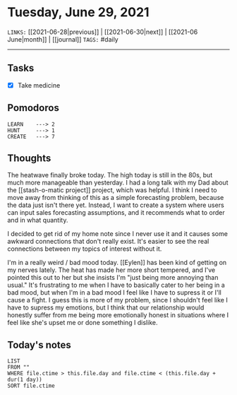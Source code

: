 # Tuesday, June 29, 2021
`LINKS:` [[2021-06-28|previous]] | [[2021-06-30|next]] |  [[2021-06 June|month]] | [[journal]] 
`TAGS:` #daily

---
## Tasks
- [x]  Take medicine

## Pomodoros
```
LEARN    ---> 2
HUNT     ---> 1
CREATE   ---> 7
```

## Thoughts
The heatwave finally broke today. The high today is still in the 80s, but much more manageable than yesterday. I had a long talk with my Dad about the [[stash-o-matic project]] project, which was helpful. I think I need to move away from thinking of this as a simple forecasting problem, because the data just isn't there yet. Instead, I want to create a system where users can input sales forecasting assumptions, and it recommends what to order and in what quantity. 

I decided to get rid of my home note since I never use it and it causes some awkward connections that don't really exist. It's easier to see the real connections between my topics of interest without it. 

I'm in a really weird / bad mood today. [[Eylen]] has been kind of getting on my nerves lately. The heat has made her more short tempered, and I've pointed this out to her but she insists I'm "just being more annoying than usual." It's frustrating to me when I have to basically cater to her being in a bad mood, but when I'm in a bad mood I feel like I have to supress it or I'll cause a fight. I guess this is more of my problem, since I shouldn't feel like I have to supress my emotions, but I think that our relationship would honestly suffer from me being more emotionally honest in situations where I feel like she's upset me or done something I dislike. 

## Today's notes
```dataview
LIST 
FROM ""
WHERE file.ctime > this.file.day and file.ctime < (this.file.day + dur(1 day))
SORT file.ctime
```
